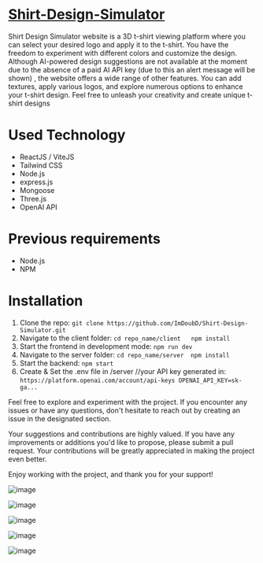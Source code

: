 # [Shirt-Design-Simulator](https://shirt-design-simulator.vercel.app/)

Shirt Design Simulator website is a 3D t-shirt viewing platform where you can select your desired logo and apply it to the t-shirt. You have the freedom to experiment with different colors and customize the design. Although AI-powered design suggestions are not available at the moment due to the absence of a paid AI API key (due to this an alert message will be shown) , the website offers a wide range of other features. You can add textures, apply various logos, and explore numerous options to enhance your t-shirt design. Feel free to unleash your creativity and create unique t-shirt designs

# Used Technology
- ReactJS / ViteJS
- Tailwind CSS
- Node.js
- express.js
- Mongoose
- Three.js
- OpenAI API

# Previous requirements
- Node.js
- NPM
  
# Installation
1. Clone the repo: `git clone https://github.com/ImDoubD/Shirt-Design-Simulator.git`
2. Navigate to the client folder: `cd repo_name/client   npm install`
3. Start the frontend in development mode: `npm run dev`
4. Navigate to the server folder: `cd repo_name/server  npm install`
5. Start the backend: `npm start`
6. Create & Set the .env file in /server //your API key generated in: `https://platform.openai.com/account/api-keys OPENAI_API_KEY=sk-ga...`

Feel free to explore and experiment with the project. If you encounter any issues or have any questions, don't hesitate to reach out by creating an issue in the designated section.

Your suggestions and contributions are highly valued. If you have any improvements or additions you'd like to propose, please submit a pull request. Your contributions will be greatly appreciated in making the project even better.

Enjoy working with the project, and thank you for your support!

![image](https://github.com/ImDoubD/Shirt-Design-Simulator/assets/129399840/34f94cb0-2a1a-4d11-88fe-b252dfc13f2c)

![image](https://github.com/ImDoubD/Shirt-Design-Simulator/assets/129399840/c1fe7f42-d317-4286-b388-cffbac9030f6)

![image](https://github.com/ImDoubD/Shirt-Design-Simulator/assets/129399840/4fdd2f3e-a30f-4596-a8d5-1e8ab978eabb)

![image](https://github.com/ImDoubD/Shirt-Design-Simulator/assets/129399840/49098e16-53c2-4bec-be6b-9ebe1ddb6cd8)

![image](https://github.com/ImDoubD/Shirt-Design-Simulator/assets/129399840/5574bff3-e3b2-45b0-9fda-7cc9f416e9bb)





